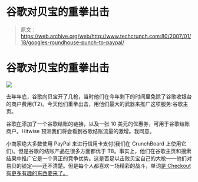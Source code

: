 # 谷歌对贝宝的重拳出击

> 原文：<https://web.archive.org/web/http://www.techcrunch.com:80/2007/01/18/googles-roundhouse-punch-to-paypal/>

# 谷歌对贝宝的重拳出击

![](img/5a937f31d48a25e9727c60b4cbb352dd.png)

去年年底，谷歌向贝宝开了几枪，当时他们在今年剩下的时间里免除了谷歌收银台的商户费用(T2)。今天他们重拳出击，用他们最大的武器来推广这项服务:谷歌主页。

谷歌[在](https://web.archive.org/web/20210923003723/http://www.readwriteweb.com/archives/google_promotes_checkout.php)添加了一个谷歌结账的链接，以及一张 10 美元的优惠券，可用于谷歌结账商户。Hitwise 预测我们将会看到谷歌结账流量的激增。我同意。

小商家绝大多数使用 PayPal 来进行信用卡支付(我们在 CrunchBoard 上使用它们)。但是谷歌的结账产品在很多方面都优于 T8。事实上，他们在谷歌主页和搜索结果中推广它是一个真正的竞争优势。这是否足以击败贝宝自己的大枪——他们对易贝的锁定——还不清楚。但是每个人都喜欢一场精彩的战斗，单词[是 Checkout 有更多有趣的东西要来了。](https://web.archive.org/web/20210923003723/http://www.costpernews.com/2007/01/17/google-puts-checkout-on-main-page/)